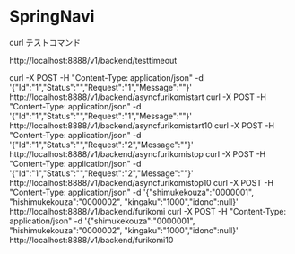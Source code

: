 # SpringNavi



curl テストコマンド

http://localhost:8888/v1/backend/testtimeout

curl -X POST -H "Content-Type: application/json" -d '{"Id":"1","Status":"","Request":"1","Message":""}' http://localhost:8888/v1/backend/asyncfurikomistart
curl -X POST -H "Content-Type: application/json" -d '{"Id":"1","Status":"","Request":"1","Message":""}' http://localhost:8888/v1/backend/asyncfurikomistart10
curl -X POST -H "Content-Type: application/json" -d '{"Id":"1","Status":"","Request":"2","Message":""}' http://localhost:8888/v1/backend/asyncfurikomistop
curl -X POST -H "Content-Type: application/json" -d '{"Id":"1","Status":"","Request":"2","Message":""}' http://localhost:8888/v1/backend/asyncfurikomistop10
curl -X POST -H "Content-Type: application/json" -d '{"shimukekouza":"0000001", "hishimukekouza":"0000002", "kingaku":"1000","idono":null}' http://localhost:8888/v1/backend/furikomi
curl -X POST -H "Content-Type: application/json" -d '{"shimukekouza":"0000001", "hishimukekouza":"0000002", "kingaku":"1000","idono":null}' http://localhost:8888/v1/backend/furikomi10